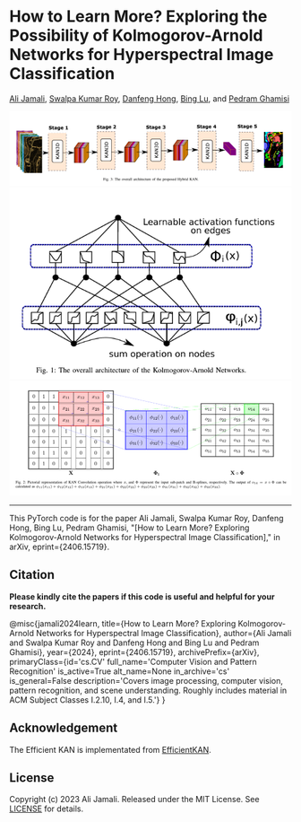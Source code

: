 
# How to Learn More? Exploring the Possibility of Kolmogorov-Arnold Networks for Hyperspectral Image Classification







[Ali Jamali](https://www.researchgate.net/profile/Ali-Jamali), [Swalpa Kumar Roy](https://swalpa.github.io), [Danfeng Hong](https://sites.google.com/view/danfeng-hong), [Bing Lu](https://www.sfu.ca/people/binglu/about.html), and [Pedram Ghamisi](https://www.iarai.ac.at/people/pedramghamisi/)

<img src="HybridKAN.png"/>
<img src="Kan.png"/>
<img src="Kan_operation.png"/>

___________

This PyTorch code is for the paper Ali Jamali, Swalpa Kumar Roy, Danfeng Hong, Bing Lu, Pedram Ghamisi, "[How to Learn More? Exploring Kolmogorov-Arnold Networks for Hyperspectral Image Classification]," in arXiv, eprint={2406.15719}.



Citation
---------------------

**Please kindly cite the papers if this code is useful and helpful for your research.**

@misc{jamali2024learn,
      title={How to Learn More? Exploring Kolmogorov-Arnold Networks for Hyperspectral Image Classification}, 
      author={Ali Jamali and Swalpa Kumar Roy and Danfeng Hong and Bing Lu and Pedram Ghamisi},
      year={2024},
      eprint={2406.15719},
      archivePrefix={arXiv},
      primaryClass={id='cs.CV' full_name='Computer Vision and Pattern Recognition' is_active=True alt_name=None in_archive='cs' is_general=False description='Covers image processing, computer vision, pattern recognition, and scene understanding. Roughly includes material in ACM Subject Classes I.2.10, I.4, and I.5.'}
}

  
Acknowledgement
---------------------

The Efficient KAN is implementated from [EfficientKAN](https://github.com/Blealtan/efficient-kan). 

## License

Copyright (c) 2023 Ali Jamali. Released under the MIT License. See [LICENSE](LICENSE) for details.


